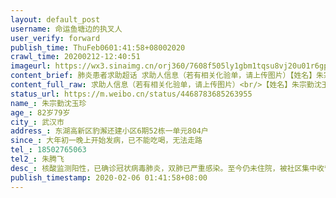 ```yaml
---
layout: default_post
username: 命运鱼塘边的执叉人
user_verify: forward
publish_time: ThuFeb0601:41:58+08002020
crawl_time: 20200212-12:40:51
imageurl: https://wx3.sinaimg.cn/orj360/7608f505ly1gbm1tqsu8vj20u01r6gpp.jpg,https://wx3.sinaimg.cn/orj360/7608f505ly1gbm1traeelj20u01pimzj.jpg,https://wx4.sinaimg.cn/orj360/7608f505ly1gbm1trsyabj20u01pi42c.jpg,https://wx1.sinaimg.cn/orj360/7608f505ly1gbm1tsinecj20u0140diq.jpg
content_brief: 肺炎患者求助超话 求助人信息（若有相关化验单，请上传图片）【姓名】朱宗勤 沈玉珍【年龄】82岁 79岁【所在城市】武汉市【所在小区、社区】东湖高新区豹澥还建小区6期52栋一单元804户【患病时间】大年初一晚上开始发病，已不能吃喝，无法走路【联系方式】18502765063【其他紧急联系人】朱 ...全文
content_full_raw: 求助人信息（若有相关化验单，请上传图片）<br/>【姓名】朱宗勤沈玉珍<br/>【年龄】82岁79岁<br/>【所在城市】武汉市<br/>【所在小区、社区】东湖高新区豹澥还建小区6期52栋一单元804户<br/>【患病时间】大年初一晚上开始发病，已不能吃喝，无法走路<br/>【联系方式】18502765063<br/>【其他紧急联系人】朱腾飞<br/>【病情描述】核酸监测阳性，已确诊冠状病毒肺炎，双肺已严重感染。至今仍未住院，被社区集中收留在武汉东湖高新区高科园酒店，但只提供住和吃，把吃的放门口就不管，但老人已无法进食，不提供任何治疗，任由病情持续恶化，现在万分火急，希望得到帮助，能尽快住院，不然就真撑不住了，找社区只知道推诿打太极拖，真的好无助，老年人经历过战争年代都活过来了，却很可能死在中国最强盛的年代……<adata-url="http://t.cn/R2WxQOQ"href="http://weibo.com/p/1001018008642010000000000"data-hide=""><spanclass='url-icon'><imgstyle='width:1rem;height:1rem'src='https://h5.sinaimg.cn/upload/2015/09/25/3/timeline_card_small_location_default.png'></span><spanclass="surl-text">武汉</span></a>
status_url: https://m.weibo.cn/status/4468783685263955
name_: 朱宗勤沈玉珍
age_: 82岁79岁
city_: 武汉市
address_: 东湖高新区豹澥还建小区6期52栋一单元804户
since_: 大年初一晚上开始发病，已不能吃喝，无法走路
tel_: 18502765063
tel2_: 朱腾飞
desc_: 核酸监测阳性，已确诊冠状病毒肺炎，双肺已严重感染。至今仍未住院，被社区集中收留在武汉东湖高新区高科园酒店，但只提供住和吃，把吃的放门口就不管，但老人已无法进食，不提供任何治疗，任由病情持续恶化，现在万分火急，希望得到帮助，能尽快住院，不然就真撑不住了，找社区只知道推诿打太极拖，真的好无助，老年人经历过战争年代都活过来了，却很可能死在中国最强盛的年代……<adata-url="http//t.cn/R2WxQOQ"href="http//weibo.com/p/1001018008642010000000000"data-hide=""><spanclass='url-icon'><imgstyle='width1rem;height1rem'src='https//h5.sinaimg.cn/upload/2015/09/25/3/timeline_card_small_location_default.png'></span><spanclass="surl-text">武汉</span></a>
publish_timestamp: 2020-02-06 01:41:58+08:00
---
```

